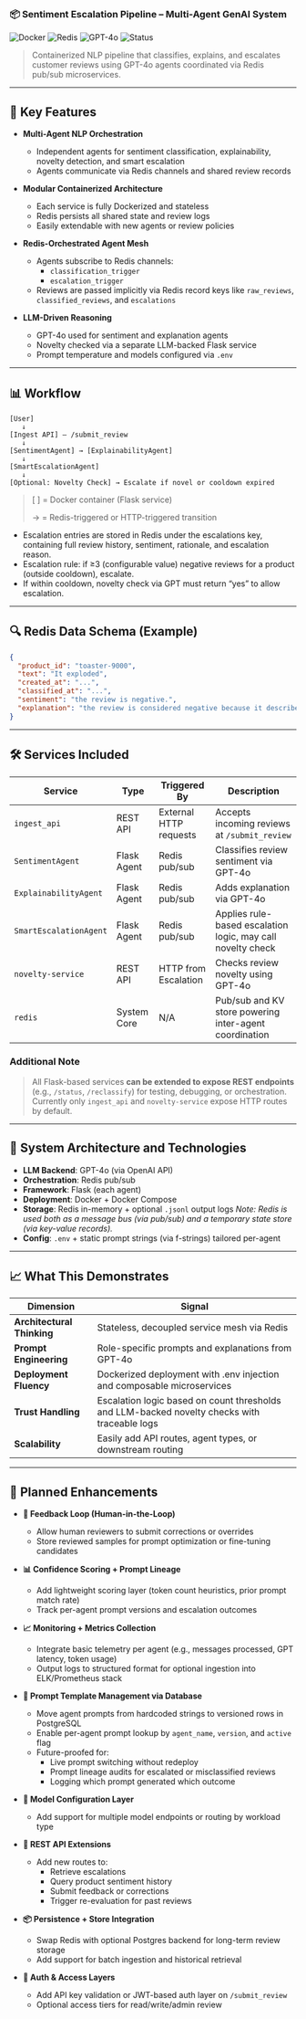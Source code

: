 ### **📦 Sentiment Escalation Pipeline – Multi-Agent GenAI System**

![Docker](https://img.shields.io/badge/Docker-Ready-blue)
![Redis](https://img.shields.io/badge/Redis-Pub/Sub-red)
![GPT-4o](https://img.shields.io/badge/GPT--4o-Integrated-brightgreen)
![Status](https://img.shields.io/badge/Status-Active-green)

> Containerized NLP pipeline that classifies, explains, and escalates customer reviews using GPT-4o agents coordinated via Redis pub/sub microservices.

---

## 🚀 Key Features

- **Multi-Agent NLP Orchestration**
  - Independent agents for sentiment classification, explainability, novelty detection, and smart escalation
  - Agents communicate via Redis channels and shared review records

- **Modular Containerized Architecture**
  - Each service is fully Dockerized and stateless
  - Redis persists all shared state and review logs
  - Easily extendable with new agents or review policies

- **Redis-Orchestrated Agent Mesh**
  - Agents subscribe to Redis channels:
    - `classification_trigger`
    - `escalation_trigger`
  - Reviews are passed implicitly via Redis record keys like `raw_reviews`, `classified_reviews`, and `escalations`

- **LLM-Driven Reasoning**
  - GPT-4o used for sentiment and explanation agents
  - Novelty checked via a separate LLM-backed Flask service
  - Prompt temperature and models configured via `.env`

---

## 📊 Workflow

```plaintext
[User]
   ↓
[Ingest API] — /submit_review
   ↓
[SentimentAgent] → [ExplainabilityAgent]
   ↓
[SmartEscalationAgent]
   ↓
[Optional: Novelty Check] → Escalate if novel or cooldown expired

```

> [ ] = Docker container (Flask service)
> 
> →   = Redis-triggered or HTTP-triggered transition

- Escalation entries are stored in Redis under the escalations key, containing full review history, sentiment, rationale, and escalation reason.
- Escalation rule: if ≥3 (configurable value) negative reviews for a product (outside cooldown), escalate.
- If within cooldown, novelty check via GPT must return “yes” to allow escalation.

---

## 🔍 Redis Data Schema (Example)

```json
{
  "product_id": "toaster-9000",
  "text": "It exploded",
  "created_at": "...",
  "classified_at": "...",
  "sentiment": "the review is negative.",
  "explanation": "the review is considered negative because it describes a safety hazard..."
}
```

---

## 🛠 Services Included

| Service                  | Type         | Triggered By            | Description                                                  |
|--------------------------|--------------|--------------------------|--------------------------------------------------------------|
| `ingest_api`             | REST API     | External HTTP requests   | Accepts incoming reviews at `/submit_review`                |
| `SentimentAgent`         | Flask Agent  | Redis pub/sub            | Classifies review sentiment via GPT-4o                       |
| `ExplainabilityAgent`    | Flask Agent  | Redis pub/sub            | Adds explanation via GPT-4o                                  |
| `SmartEscalationAgent`   | Flask Agent  | Redis pub/sub            | Applies rule-based escalation logic, may call novelty check  |
| `novelty-service`        | REST API     | HTTP from Escalation     | Checks review novelty using GPT-4o                           |
| `redis`                  | System Core  | N/A                      | Pub/sub and KV store powering inter-agent coordination       |

### Additional Note

> All Flask-based services **can be extended to expose REST endpoints** (e.g., `/status`, `/reclassify`) for testing, debugging, or orchestration. Currently only `ingest_api` and `novelty-service` expose HTTP routes by default.

---

## 🧱 System Architecture and Technologies

- **LLM Backend**: GPT-4o (via OpenAI API)
- **Orchestration**: Redis pub/sub
- **Framework**: Flask (each agent)
- **Deployment**: Docker + Docker Compose
- **Storage**: Redis in-memory + optional `.jsonl` output logs
  *Note: Redis is used both as a message bus (via pub/sub) and a temporary state store (via key-value records).*
- **Config**: `.env` + static prompt strings (via f-strings) tailored per-agent

---

## 📈 What This Demonstrates

| Dimension         | Signal                                                           |
|-------------------|------------------------------------------------------------------|
| **Architectural Thinking** | Stateless, decoupled service mesh via Redis               |
| **Prompt Engineering**     | Role-specific prompts and explanations from GPT-4o         |
| **Deployment Fluency**     | Dockerized deployment with .env injection and composable microservices   |
| **Trust Handling**         | Escalation logic based on count thresholds and LLM-backed novelty checks with traceable logs    |
| **Scalability**            | Easily add API routes, agent types, or downstream routing  |

---

## 🔮 Planned Enhancements

- **🔁 Feedback Loop (Human-in-the-Loop)**
  - Allow human reviewers to submit corrections or overrides
  - Store reviewed samples for prompt optimization or fine-tuning candidates

- **📊 Confidence Scoring + Prompt Lineage**
  - Add lightweight scoring layer (token count heuristics, prior prompt match rate)
  - Track per-agent prompt versions and escalation outcomes

- **📈 Monitoring + Metrics Collection**
  - Integrate basic telemetry per agent (e.g., messages processed, GPT latency, token usage)
  - Output logs to structured format for optional ingestion into ELK/Prometheus stack

- **📜 Prompt Template Management via Database**
  - Move agent prompts from hardcoded strings to versioned rows in PostgreSQL
  - Enable per-agent prompt lookup by `agent_name`, `version`, and `active` flag
  - Future-proofed for:
    - Live prompt switching without redeploy
    - Prompt lineage audits for escalated or misclassified reviews
    - Logging which prompt generated which outcome

- **🧠 Model Configuration Layer**
  - Add support for multiple model endpoints or routing by workload type

- **🧩 REST API Extensions**
  - Add new routes to:
    - Retrieve escalations
    - Query product sentiment history
    - Submit feedback or corrections
    - Trigger re-evaluation for past reviews

- **📦 Persistence + Store Integration**
  - Swap Redis with optional Postgres backend for long-term review storage
  - Add support for batch ingestion and historical retrieval

- **🔐 Auth & Access Layers**
  - Add API key validation or JWT-based auth layer on `/submit_review`
  - Optional access tiers for read/write/admin review

